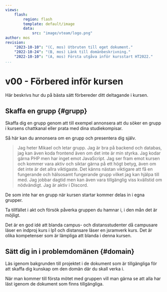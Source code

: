 ```yaml
---
views:
    flash:
        region: flash
        template: default/image
        data:
            src: "image/vteam/logo.png"
author: mos
revision:
    "2023-10-10": "(C, mos) Utbruten till eget dokument."
    "2022-10-24": "(B, mos) Länk till domänbeskrivning."
    "2022-10-10": "(A, mos) Första utgåva inför kursstart HT2022."
...
```

v00 - Förbered inför kursen
=========================

Här beskrivs hur du på bästa sätt förbereder ditt deltagande i kursen.



Skaffa en grupp {#grupp}
-------------------------

Skaffa dig en grupp genom att till exempel annonsera att du söker en grupp i kursens chattkanal eller prata med dina studiekompisar.

Så här kan du annonsera om en grupp och presentera dig själv.

> Jag heter Mikael och letar grupp. Jag är bra på backend och databas, jag kan även koda frontend även om det inte är min styrka. Jag kodar gärna PHP men har inget emot JavaScript. Jag ser fram emot kursen och kommer vara aktiv och siktar gärna på ett högt betyg, även om det inte är det allra viktigaste. Det känns nästan viktigare att få en fungerande och hälsosamt fungerande grupp vilket jag kan hjälpa till med. Jag jobbar dagtid men kan även vara tillgänglig viss kvällstid om nödvändigt. Jag är aktiv i Discord.

De som inte har en grupp när kursen startar kommer delas in i egna grupper.

Ta tillfället i akt och försök påverka gruppen du hamnar i, i den mån det är möjligt.

Det är en god idé att blanda campus- och distansstudenter då campusare läser en indproj kurs i lp1 och distansare läser en jsramverk kurs. Det är olika kompetenser som är lämpliga att blanda i denna kursen.



Sätt dig in i problemdomänen {#domain}
-------------------------

Läs igenom bakgrunden till projektet i de dokument som är tillgängliga för att skaffa dig kunskap om den domän där du skall verka i.

När man kommer till första mötet med gruppen vill man gärna se att alla har läst igenom de dokument som finns tillgängliga.


